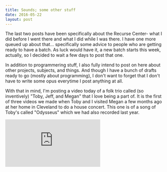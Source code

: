 ```yaml
---
title: Sounds; some other stuff
date: 2016-05-22
layout: post
---
```


The last two posts have been specifically about the Recurse Center- what I did
before I went there and what I did while I was there. I have one more queued up
about that... specifically some advice to people who are getting ready to have
a batch. As luck would have it, a new batch starts this week, actually, so I
decided to wait a few days to post that one.

In addition to programmering stuff, I also fully intend to post on here about
other projects, subjects, and things. And though I have a bunch of drafts ready
to go (mostly about programming), I don't want to forget that I don't have to
write some opus everytime I post anything at all.

With that in mind, I'm posting a video today of a folk trio called (so
inventively) "Toby, Jeff, and Megan" that I love being a part of. It is the
first of three videos we made when Toby and I visited Megan a few months ago at
her home in Cleveland to do a house concert. This one is of a song of Toby's
called "Odysseus" which we had also recorded last year.

<iframe src="https://www.youtube.com/embed/CWM_UERLH9Q" frameborder="0"></iframe>

